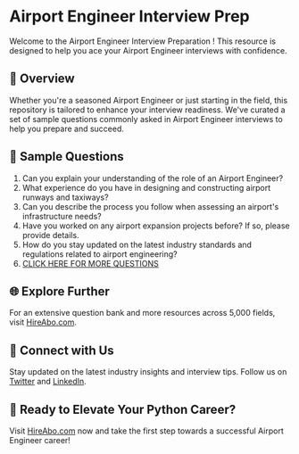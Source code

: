 # Airport Engineer Interview Prep

Welcome to the Airport Engineer Interview Preparation ! This resource is designed to help you ace your Airport Engineer interviews with confidence.

## 🚀 Overview

Whether you're a seasoned Airport Engineer or just starting in the field, this repository is tailored to enhance your interview readiness. We've curated a set of sample questions commonly asked in Airport Engineer interviews to help you prepare and succeed.

## 📝 Sample Questions

1. Can you explain your understanding of the role of an Airport Engineer?
2. What experience do you have in designing and constructing airport runways and taxiways?
3. Can you describe the process you follow when assessing an airport's infrastructure needs?
4. Have you worked on any airport expansion projects before? If so, please provide details.
5. How do you stay updated on the latest industry standards and regulations related to airport engineering?
6. [CLICK HERE FOR MORE QUESTIONS](https://hireabo.com/job/3_0_32/Airport%20Engineer)

## 🌐 Explore Further

For an extensive question bank and more resources across 5,000 fields, visit [HireAbo.com](https://www.hireabo.com).

## 📱 Connect with Us

Stay updated on the latest industry insights and interview tips. Follow us on [Twitter](https://twitter.com/hireabo) and [LinkedIn](https://www.linkedin.com/in/hire-abo-3609972a8/).

## 🚀 Ready to Elevate Your Python Career?

Visit [HireAbo.com](https://www.hireabo.com) now and take the first step towards a successful Airport Engineer career!